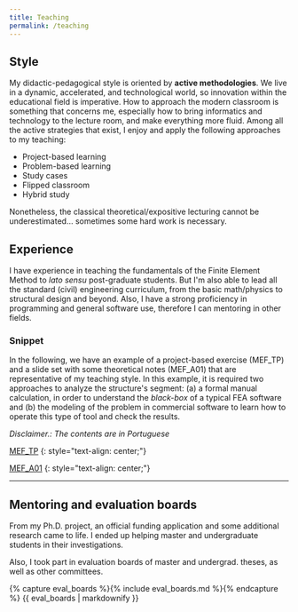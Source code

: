 ```yaml
---
title: Teaching
permalink: /teaching
---
```


## Style

My didactic-pedagogical style is oriented by __active methodologies__. We live in a dynamic, accelerated, and technological world, so innovation within the educational field is imperative. How to approach the modern classroom is something that concerns me, especially how to bring informatics and technology to the lecture room, and make everything more fluid. Among all the active strategies that exist, I enjoy and apply the following approaches to my teaching:

- Project-based learning
- Problem-based learning
- Study cases
- Flipped classroom
- Hybrid study

Nonetheless, the classical theoretical/expositive lecturing cannot be underestimated... sometimes some hard work is necessary.

## Experience

I have experience in teaching the fundamentals of the Finite Element Method to _lato sensu_ post-graduate students. But I'm also able to lead all the standard (civil) engineering curriculum, from the basic math/physics to structural design and beyond. Also, I have a strong proficiency in programming and general software use, therefore I can mentoring in other fields.

### Snippet

In the following, we have an example of a project-based exercise (MEF_TP) and a slide set with some theoretical notes (MEF_A01) that are representative of my teaching style. In this example, it is required two approaches to analyze the structure's segment: (a) a formal manual calculation, in order to understand the _black-box_ of a typical FEA software and (b) the modeling of the problem in commercial software to learn how to operate this type of tool and check the results.

_Disclaimer.: The contents are in Portuguese_

[MEF_TP]({{site.url}}/assets/pdf/MEF_TP.pdf)
{: style="text-align: center;"}

[MEF_A01]({{site.url}}/assets/pdf/MEF_A01.pdf)
{: style="text-align: center;"}

______________________________________________________________________________________
## Mentoring and evaluation boards

From my Ph.D. project, an official funding application and some additional research came to life. I ended up helping master and undergraduate students in their investigations.

Also, I took part in evaluation boards of master and undergrad. theses, as well as other committees.

{% capture eval_boards %}{% include eval_boards.md %}{% endcapture %}
{{ eval_boards | markdownify }}